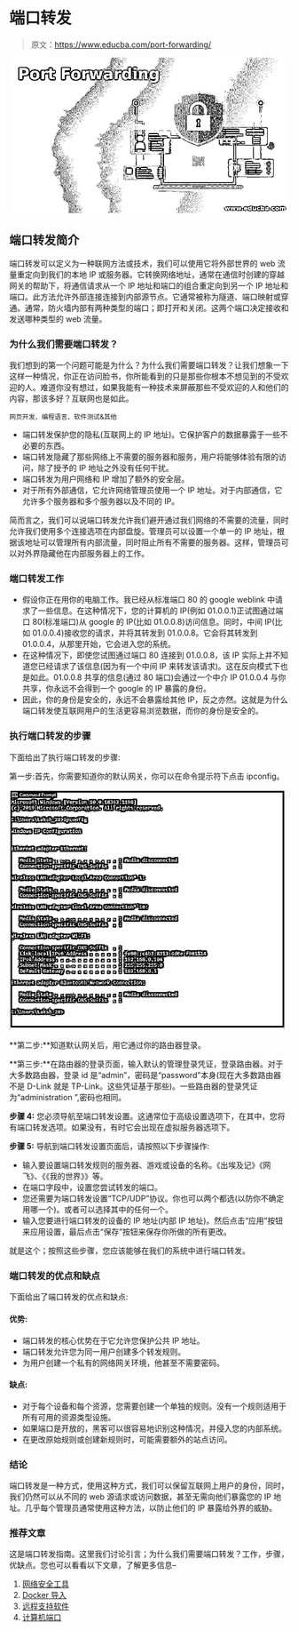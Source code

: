 # 端口转发

> 原文：<https://www.educba.com/port-forwarding/>

![Port Forwarding](img/2175ef523c99d4ebab85f764a4e14469.png)



## 端口转发简介

端口转发可以定义为一种联网方法或技术，我们可以使用它将外部世界的 web 流量重定向到我们的本地 IP 或服务器。它转换网络地址，通常在通信时创建的穿越网关的帮助下，将通信请求从一个 IP 地址和端口的组合重定向到另一个 IP 地址和端口。此方法允许外部连接连接到内部源节点。它通常被称为隧道、端口映射或穿通。通常，防火墙内部有两种类型的端口；即打开和关闭。这两个端口决定接收和发送哪种类型的 web 流量。

### 为什么我们需要端口转发？

我们想到的第一个问题可能是为什么？为什么我们需要端口转发？让我们想象一下这样一种情况，你正在访问脸书，你所能看到的只是那些你根本不想见到的不受欢迎的人。难道你没有想过，如果我能有一种技术来屏蔽那些不受欢迎的人和他们的内容，那该多好？互联网也是如此。

<small>网页开发、编程语言、软件测试&其他</small>

*   端口转发保护您的隐私(互联网上的 IP 地址)。它保护客户的数据暴露于一些不必要的东西。
*   端口转发隐藏了那些网络上不需要的服务器和服务，用户将能够体验有限的访问，除了授予的 IP 地址之外没有任何干扰。
*   端口转发为用户网络和 IP 增加了额外的安全层。
*   对于所有外部通信，它允许网络管理员使用一个 IP 地址。对于内部通信，它允许多个服务器和多个服务器以及不同的 IP。

简而言之，我们可以说端口转发允许我们避开通过我们网络的不需要的流量，同时允许我们使用多个连接选项在内部盘旋。管理员可以设置一个单一的 IP 地址，根据该地址可以管理所有内部流量，同时阻止所有不需要的服务器。这样，管理员可以对外界隐藏他在内部服务器上的工作。

### 端口转发工作

*   假设你正在用你的电脑工作。我已经从标准端口 80 的 google weblink 中请求了一些信息。在这种情况下，您的计算机的 IP(例如 01.0.0.1)正试图通过端口 80(标准端口)从 google 的 IP(比如 01.0.0.8)访问信息。同时，中间 IP(比如 01.0.0.4)接收您的请求，并将其转发到 01.0.0.8。它会将其转发到 01.0.0.4，从那里开始，它会进入您的系统。
*   在这种情况下，即使您试图通过端口 80 连接到 01.0.0.8，该 IP 实际上并不知道您已经请求了该信息(因为有一个中间 IP 来转发该请求)。这在反向模式下也是如此。01.0.0.8 共享的信息(通过 80 端口)会通过一个中介 IP 01.0.0.4 与你共享，你永远不会得到一个 google 的 IP 暴露的身份。
*   因此，你的身份是安全的，永远不会暴露给其他 IP，反之亦然。这就是为什么端口转发使互联网用户的生活更容易浏览数据，而你的身份是安全的。

### 执行端口转发的步骤

下面给出了执行端口转发的步骤:

第一步:首先，你需要知道你的默认网关，你可以在命令提示符下点击 ipconfig。

![port forwarding 1](img/25419e146beb5227ec49889124e0ca74.png)



**第二步:**知道默认网关后，用它通过你的路由器登录。

**第三步:**在路由器的登录页面，输入默认的管理登录凭证，登录路由器。对于大多数路由器，登录 id 是“admin”，密码是“password”本身(现在大多数路由器不是 D-Link 就是 TP-Link。这些凭证基于那些)。一些路由器的登录凭证为“administration ”,密码也相同。

**步骤 4:** 您必须导航至端口转发设置。这通常位于高级设置选项下，在其中，您将有端口转发选项。如果没有，有时它会出现在虚拟服务器选项下。

**步骤 5:** 导航到端口转发设置页面后，请按照以下步骤操作:

*   输入要设置端口转发规则的服务器、游戏或设备的名称。《出埃及记》《网飞》、《《我的世界》》等。
*   在端口字段中，设置您尝试转发的端口。
*   您还需要为端口转发设置“TCP/UDP”协议。你也可以两个都选(以防你不确定用哪一个)。或者可以选择其中的任何一个。
*   输入您要进行端口转发的设备的 IP 地址(内部 IP 地址)。然后点击“应用”按钮来应用设置，最后点击“保存”按钮来保存你所做的所有更改。

就是这个；按照这些步骤，您应该能够在我们的系统中进行端口转发。

### 端口转发的优点和缺点

下面给出了端口转发的优点和缺点:

#### 优势:

*   端口转发的核心优势在于它允许您保护公共 IP 地址。
*   端口转发允许您为同一用户创建多个转发规则。
*   为用户创建一个私有的网络网关环境，他甚至不需要密码。

#### 缺点:

*   对于每个设备和每个资源，您需要创建一个单独的规则。没有一个规则适用于所有可用的资源类型设施。
*   如果端口是开放的，黑客可以很容易地识别这种情况，并侵入您的内部系统。
*   在更改原始规则或创建新规则时，可能需要额外的站点访问。

### 结论

端口转发是一种方式，使用这种方式，我们可以保留互联网上用户的身份，同时，我们仍然可以从不同的 web 源请求或访问数据，甚至无需向他们暴露您的 IP 地址。几乎每个管理员通常使用这种方法，以防止他们的 IP 暴露给外界的威胁。

### 推荐文章

这是端口转发指南。这里我们讨论引言；为什么我们需要端口转发？工作，步骤，优缺点。您也可以看看以下文章，了解更多信息–

1.  [网络安全工具](https://www.educba.com/cyber-security-tools/)
2.  [Docker 导入](https://www.educba.com/docker-import/)
3.  [远程支持软件](https://www.educba.com/remote-support-softwares/)
4.  [计算机端口](https://www.educba.com/computer-ports/)





